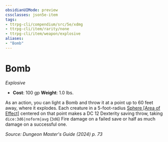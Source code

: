 ```yaml
---
obsidianUIMode: preview
cssclasses: json5e-item
tags:
- ttrpg-cli/compendium/src/5e/xdmg
- ttrpg-cli/item/rarity/none
- ttrpg-cli/item/weapon/explosive
aliases: 
- "Bomb"
---
```

# Bomb
*Explosive*  


- **Cost**: 100 gp
**Weight**: 1.0 lbs.

As an action, you can light a Bomb and throw it at a point up to 60 feet away, where it explodes. Each creature in a 5-foot-radius [Sphere [Area of Effect]](3-Compendium/rules/variant-rules/sphere-area-of-effect-xphb.md) centered on that point makes a DC 12 Dexterity saving throw, taking `dice:3d6|noform|avg` (`3d6`) Fire damage on a failed save or half as much damage on a successful one.

*Source: Dungeon Master's Guide (2024) p. 73*